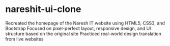 # nareshit-ui-clone

Recreated the homepage of the Naresh IT website using HTML5, CSS3, and Bootstrap
Focused on pixel-perfect layout, responsive design, and UI structure based on the original site
Practiced real-world design translation from live websites
